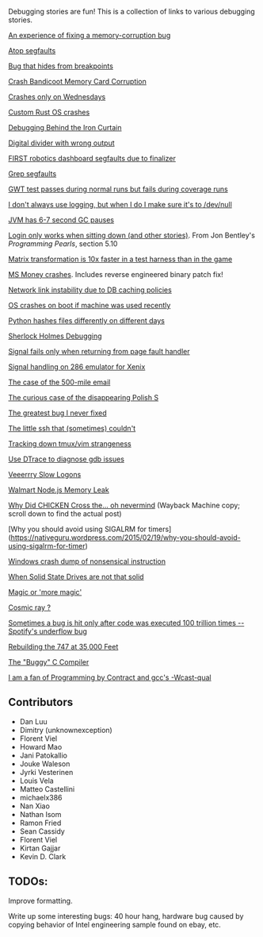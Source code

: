 Debugging stories are fun! This is a collection of links to various debugging stories.

[An experience of fixing a memory-corruption bug](http://nanxiao.me/en/an-experience-of-fixing-a-memory-corruption-bug/)  

[Atop segfaults](http://rachelbythebay.com/w/2014/03/02/sync/)

[Bug that hides from breakpoints](http://www.drewdevault.com/2014/02/02/The-worst-bugs.html)

[Crash Bandicoot Memory Card Corruption](http://www.gamasutra.com/blogs/DaveBaggett/20131031/203788/My_Hardest_Bug_Ever.php)

[Crashes only on Wednesdays](http://gyrovague.com/2015/07/29/crashes-only-on-wednesdays/)

[Custom Rust OS crashes](http://jvns.ca/blog/2013/12/04/day-37-how-a-keyboard-works/)

[Debugging Behind the Iron Curtain](http://www.jakepoz.com/debugging-behind-the-iron-curtain/)

[Digital divider with wrong output](http://danluu.com/teach-debugging/)

[FIRST robotics dashboard segfaults due to finalizer](https://lukeshu.com/blog/java-segfault.html)

[Grep segfaults](http://blog.loadzero.com/blog/tracking-down-a-segfault-in-grep/)

[GWT test passes during normal runs but fails during coverage runs](http://ismail.badawi.io/blog/2014/02/04/an-obscure-bug-story/)

[I don't always use logging, but when I do I make sure it's to /dev/null](http://www.nikola-breznjak.com/blog/miscellaneou/i-dont-always-use-logging-but-when-i-do-i-make-sure-its-to-devnull/)

[JVM has 6-7 second GC pauses](http://www.evanjones.ca/jvm-mmap-pause-finding.html)

[Login only works when sitting down (and other stories)](https://books.google.ca/books?id=kse_7qbWbjsC&lpg=PP1&pg=PA56). From Jon Bentley's _Programming Pearls_, section 5.10

[Matrix transformation is 10x faster in a test harness than in the game](https://randomascii.wordpress.com/2015/01/19/knowing-where-to-type-zero/)

[MS Money crashes](http://blogs.msdn.com/b/oldnewthing/archive/2012/11/13/10367904.aspx). Includes reverse engineered binary patch fix!

[Network link instability due to DB caching policies](https://code.facebook.com/posts/1499322996995183/solving-the-mystery-of-link-imbalance-a-metastable-failure-state-at-scale/)

[OS crashes on boot if machine was used recently](http://blog.valerieaurora.org/2013/12/17/heres-my-favorite-operating-systems-war-story-whats-yours/)

[Python hashes files differently on different days](http://dpb.bitbucket.org/unexpected-behavior-from-the-python-3-built-in-hash-function.html)

[Sherlock Holmes Debugging](https://www.seancassidy.me/sherlock-holmes-debugging.html)

[Signal fails only when returning from page fault handler](https://news.ycombinator.com/item?id=7684824)

[Signal handling on 286 emulator for Xenix](https://news.ycombinator.com/item?id=7684827)

[The case of the 500-mile email](http://www.ibiblio.org/harris/500milemail.html)

[The curious case of the disappearing Polish S](https://medium.com/medium-eng/the-curious-case-of-disappearing-polish-s-fa398313d4df)

[The greatest bug I never fixed](http://blog.makandra.com/2010/04/the-greatest-bug-i-never-fixed/)

[The little ssh that (sometimes) couldn't](http://mina.naguib.ca/blog/2012/10/22/the-little-ssh-that-sometimes-couldnt.html)

[Tracking down tmux/vim strangeness](http://www.daniellesucher.com/2014/04/24/my-new-favorite-vim-tmux-bug/)

[Use DTrace to diagnose gdb issues](http://nanxiao.me/en/use-dtrace-to-diagnose-gdb-issues/)

[Veeerrry Slow Logons](http://blogs.technet.com/b/markrussinovich/archive/2012/07/02/3506849.aspx)

[Walmart Node.js Memory Leak](https://www.joyent.com/blog/walmart-node-js-memory-leak)

[Why Did CHICKEN Cross the... oh nevermind](https://web.archive.org/web/20080627131350/http://www.nnl-labs.com/cblog/index.php) (Wayback Machine copy; scroll down to find the actual post)

[Why you should avoid using SIGALRM for timers] (https://nativeguru.wordpress.com/2015/02/19/why-you-should-avoid-using-sigalrm-for-timer)

[Windows crash dump of nonsensical instruction](http://blogs.msdn.com/b/oldnewthing/archive/2014/12/26/10583035.aspx)

[When Solid State Drives are not that solid](https://blog.algolia.com/when-solid-state-drives-are-not-that-solid/)

[Magic or 'more magic'](http://www.catb.org/jargon/html/magic-story.html)

[Cosmic ray ? ](https://blogs.oracle.com/ksplice/entry/attack_of_the_cosmic_rays1)

[Sometimes a bug is hit only after code was executed 100 trillion times -- Spotify's underflow bug](https://labs.spotify.com/2015/08/27/underflow-bug/)

[Rebuilding the 747 at 35,000 Feet](http://blog.freecodecamp.com/2015/08/rebuilding-the-747-at-35000-feet.html)

[The "Buggy" C Compiler](http://kdc-blog.blogspot.com/2008/03/one-day-one-of-my-co-workers-stopped-me.html)

[I am a fan of Programming by Contract and gcc's -Wcast-qual](http://kdc-blog.blogspot.com/2008/05/i-am-fan-of-programming-by-contract-and.html)

## Contributors

* Dan Luu
* Dimitry (unknownexception)
* Florent Viel
* Howard Mao
* Jani Patokallio
* Jouke Waleson
* Jyrki Vesterinen
* Louis Vela
* Matteo Castellini
* michaelx386
* Nan Xiao
* Nathan Isom
* Ramon Fried
* Sean Cassidy
* Florent Viel
* Kirtan Gajjar
* Kevin D. Clark

## TODOs:

Improve formatting.

Write up some interesting bugs: 40 hour hang, hardware bug caused by copying behavior of Intel engineering sample found on ebay, etc.
